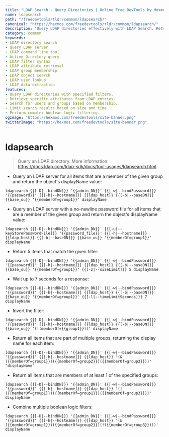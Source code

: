 ```yaml
---
title: "LDAP Search - Query Directories | Online Free DevTools by Hexmos"
name: ldapsearch
path: "/freedevtools/tldr/common/ldapsearch/"
canonical: "https://hexmos.com/freedevtools/tldr/common/ldapsearch/"
description: "Query LDAP directories effectively with LDAP Search. Retrieve user data and manage directory services through command-line tools. Free online tool, no registration required."
category: common
keywords:
- LDAP directory search
- query LDAP server
- LDAP command line tool
- Active Directory query
- LDAP filter syntax
- LDAP attribute retrieval
- LDAP group membership
- LDAP object search
- LDAP user lookup
- LDAP data extraction
features:
- Query LDAP directories with specified filters.
- Retrieve specific attributes from LDAP entries.
- Search for users and groups based on membership.
- Limit search results based on size and time.
- Perform complex boolean logic filtering.
ogImage: "https://hexmos.com/freedevtools/site-banner.png"
twitterImage: "https://hexmos.com/freedevtools/site-banner.png"
---
```


# ldapsearch

> Query an LDAP directory.
> More information: <https://docs.ldap.com/ldap-sdk/docs/tool-usages/ldapsearch.html>.

- Query an LDAP server for all items that are a member of the given group and return the object's displayName value:

`ldapsearch {{[-D|--bindDN]}} '{{admin_DN}}' {{[-w|--bindPassword]}} '{{password}}' {{[-h|--hostname]}} {{ldap_host}} {{[-b|--baseDN]}} {{base_ou}} '{{memberOf=group1}}' displayName`

- Query an LDAP server with a no-newline password file for all items that are a member of the given group and return the object's displayName value:

`ldapsearch {{[-D|--bindDN]}} '{{admin_DN}}' {{[-u|--keyStorePasswordFile]}} '{{password_file}}' {{[-h|--hostname]}} {{ldap_host}} {{[-b|--baseDN]}} {{base_ou}} '{{memberOf=group1}}' displayName`

- Return 5 items that match the given filter:

`ldapsearch {{[-D|--bindDN]}} '{{admin_DN}}' {{[-w|--bindPassword]}} '{{password}}' {{[-h|--hostname]}} {{ldap_host}} {{[-b|--baseDN]}} {{base_ou}} '{{memberOf=group1}}' {{[-z|--sizeLimit]}} 5 displayName`

- Wait up to 7 seconds for a response:

`ldapsearch {{[-D|--bindDN]}} '{{admin_DN}}' {{[-w|--bindPassword]}} '{{password}}' {{[-h|--hostname]}} {{ldap_host}} {{[-b|--baseDN]}} {{base_ou}} '{{memberOf=group1}}' {{[-l|--timeLimitSeconds]}} 7 displayName`

- Invert the filter:

`ldapsearch {{[-D|--bindDN]}} '{{admin_DN}}' {{[-w|--bindPassword]}} '{{password}}' {{[-h|--hostname]}} {{ldap_host}} {{[-b|--baseDN]}} {{base_ou}} '(!(memberOf={{group1}}))' displayName`

- Return all items that are part of multiple groups, returning the display name for each item:

`ldapsearch {{[-D|--bindDN]}} '{{admin_DN}}' {{[-w|--bindPassword]}} '{{password}}' {{[-h|--hostname]}} {{ldap_host}} '(&({{memberOf=group1}})({{memberOf=group2}})({{memberOf=group3}}))' "displayName"`

- Return all items that are members of at least 1 of the specified groups:

`ldapsearch {{[-D|--bindDN]}} '{{admin_DN}}' {{[-w|--bindPassword]}} '{{password}}' {{[-h|--hostname]}} {{ldap_host}} '(|({{memberOf=group1}})({{memberOf=group1}})({{memberOf=group3}}))' displayName`

- Combine multiple boolean logic filters:

`ldapsearch {{[-D|--bindDN]}} '{{admin_DN}}' {{[-w|--bindPassword]}} '{{password}}' {{[-h|--hostname]}} {{ldap_host}} '(&({{memberOf=group1}})({{memberOf=group2}})(!({{memberOf=group3}})))' displayName`
